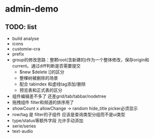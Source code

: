 # admin-demo

## TODO: list
- build analyse
- icons
- customiw-cra
- prefix
- group的修改思路：整颗root(含新建的)作为一个整体修改，保存origin和current。通过diff判断是否需要提交
  - $new $delete []的区分
  - 整棵树被删除的场景
  - 配合 tabindex 和虚线tag添加/删除
  - 预览表和正式表的区分
- 组件编辑差不多了 还差grid/tab/tabbar/nodetree
- 拖拽组件 filter和频道的排序用了
- showCount x allowChange -> random hide_title picker必须显示
- row/tag 是 filter的子组件 应该是查询类型分组而不是ui类型
- type/status等额外字段 允许手动添加
- serie/series
- text-audio